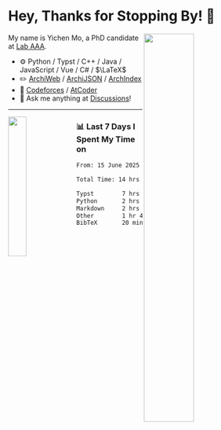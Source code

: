 # Hey, Thanks for Stopping By! 🦭

<picture>
    <source media="(prefers-color-scheme: dark)" srcset="https://github-readme-stats.vercel.app/api?username=amomorning&show_icons=true&theme=noctis_minimus&hide=issues">
    <img align="right" width="45%" src="https://github-readme-stats.vercel.app/api?username=amomorning&show_icons=true&theme=graywhite&hide=issues">
</picture>


My name is Yichen Mo, a PhD candidate at [Lab AAA](https://archialgo.com).

-   :gear: Python / Typst / C++ / Java / JavaScript / Vue / C# / $\LaTeX$ 
-   :pencil2: [ArchiWeb](https://web.archialgo.com) / [ArchiJSON](https://www.food4rhino.com/en/app/archijson) / [ArchIndex](https://index.archialgo.com/) 
-   :abacus: [Codeforces](https://codeforces.com/profile/LaPluma) / [AtCoder](https://atcoder.jp/users/amomorning)
-   :thought_balloon: Ask me anything at [Discussions](https://github.com/amomorning/amomorning/discussions/new)!


---

<picture>
    <source media="(prefers-color-scheme: dark)" srcset="https://github-readme-stats.vercel.app/api/top-langs/?username=amomorning&hide=Mathematica&theme=noctis_minimus">
    <img align="left" width="27%" src="https://github-readme-stats.vercel.app/api/top-langs/?username=amomorning&hide=Mathematica&theme=graywhite">
</picture>

  
### 📊 Last 7 Days I Spent My Time on

<!--START_SECTION:waka-->

```txt
From: 15 June 2025 - To: 22 June 2025

Total Time: 14 hrs 30 mins

Typst        7 hrs 49 mins   █████████████▒░░░░░░░░░░░   53.90 %
Python       2 hrs 31 mins   ████▒░░░░░░░░░░░░░░░░░░░░   17.44 %
Markdown     2 hrs 3 mins    ███▓░░░░░░░░░░░░░░░░░░░░░   14.24 %
Other        1 hr 43 mins    ███░░░░░░░░░░░░░░░░░░░░░░   11.85 %
BibTeX       20 mins         ▓░░░░░░░░░░░░░░░░░░░░░░░░   02.34 %
```

<!--END_SECTION:waka-->　　
